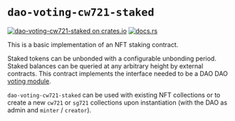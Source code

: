 # `dao-voting-cw721-staked`

[![dao-voting-cw721-staked on crates.io](https://img.shields.io/crates/v/dao-voting-cw721-staked.svg?logo=rust)](https://crates.io/crates/dao-voting-cw721-staked)
[![docs.rs](https://img.shields.io/docsrs/dao-voting-cw721-staked?logo=docsdotrs)](https://docs.rs/dao-voting-cw721-staked/latest/dao_voting_cw721_staked/)

This is a basic implementation of an NFT staking contract.

Staked tokens can be unbonded with a configurable unbonding period. Staked balances can be queried at any arbitrary height by external contracts. This contract implements the interface needed to be a DAO DAO [voting module](https://github.com/DA0-DA0/dao-contracts/wiki/DAO-DAO-Contracts-Design#the-voting-module).

`dao-voting-cw721-staked` can be used with existing NFT collections or to create a new `cw721` or `sg721` collections upon instantiation (with the DAO as admin and `minter` / `creator`).
